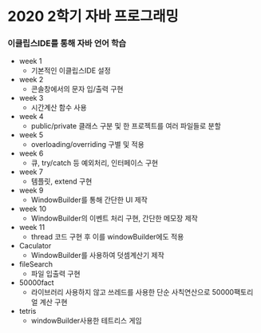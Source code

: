 # 2020 2학기 자바 프로그래밍
  ### 이클립스IDE를 통해 자바 언어 학습
* week 1
  + 기본적인 이클립스IDE 설정
* week 2
  + 콘솔창에서의 문자 입/출력 구현
* week 3
  + 시간계산 함수 사용
* week 4
  + public/private 클래스 구분 및 한 프로젝트를 여러 파일들로 분할
* week 5
  + overloading/overriding 구별 및 적용
* week 6
  + 큐, try/catch 등 예외처리, 인터페이스 구현
* week 7
  + 템플릿, extend 구현
* week 9
  + WindowBuilder를 통해 간단한 UI 제작
* week 10
  + WindowBuilder의 이벤트 처리 구현, 간단한 메모장 제작
* week 11
  + thread 코드 구현 후 이를 windowBuilder에도 적용
* Caculator
  + WindowBuilder를 사용하여 덧셈계산기 제작
* fileSearch
  + 파일 입출력 구현
* 50000fact
  + 라이브러리 사용하지 않고 쓰레드를 사용한 단순 사칙연산으로 50000팩토리얼 계산 구현
* tetris
  + windowBuilder사용한 테트리스 게임 
